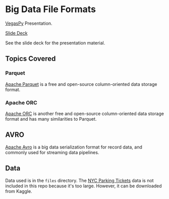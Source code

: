# Big Data File Formats 

[VegasPy](https://www.meetup.com/vegaspy/) Presentation.

[Slide Deck](./Slides-BigDataFileFormats-VegasPy.pdf)

See the slide deck for the presentation material. 

## Topics Covered 

### Parquet 

[Apache Parquet](https://parquet.apache.org/) is a free and open-source column-oriented data storage format.

### Apache ORC 

[Apache ORC](https://orc.apache.org/) is another free and open-source column-oriented data storage format and has many similarities to Parquet.

## AVRO 

[Apache Avro](https://avro.apache.org/) is a big data serialization format for record data, and commonly used for streaming data pipelines. 

## Data 

Data used is in the `files` directory. The [NYC Parking Tickets](https://www.kaggle.com/datasets/new-york-city/nyc-parking-tickets/) data is not included in this repo because it's too large. However, it can be downloaded from Kaggle. 